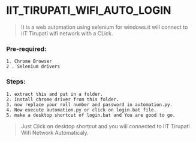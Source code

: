 # IIT_TIRUPATI_WIFI_AUTO_LOGIN

> It is a web automation using selenium for windows.it will connect to IIT Tirupati wifi network with a CLick.

### Pre-required:
    1. Chrome Browser
    2 . Selenium drivers
### Steps:
    1. extract this and put in a folder.
    2. Install chrome driver from this folder.
    3. now replace your roll number and password in automation.py.
    4. Now execute automation.py or click on login.bat file.
    5. make a desktop shortcut of login.bat and You are good to go.
  
>  Just Click on desktop shortcut and you will connected to IIT Tirupati Wifi Network Automaticaly.
